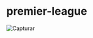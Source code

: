 # premier-league
![Capturar](https://user-images.githubusercontent.com/76590647/178174438-bc523524-8df0-43ae-8745-cf5ba0aa9872.PNG)
